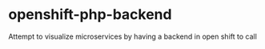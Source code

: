 # openshift-php-backend
Attempt to visualize microservices by having a backend in open shift to call
